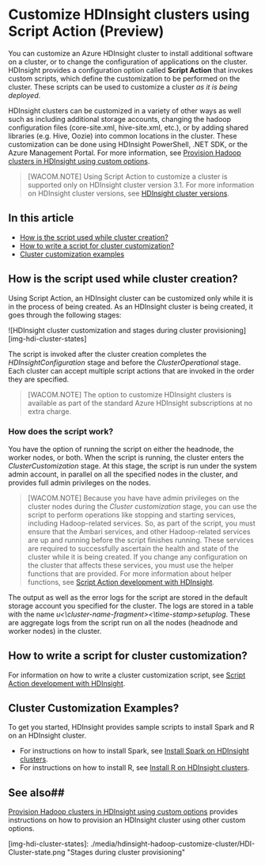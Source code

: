 <properties linkid="customize HDInsight clusters using Script Action" urlDisplayName="Customize HDInsight clusters using Script Action" pageTitle="Customize HDInsight Clusters using Script Action| Azure" metaKeywords="" description="Learn how to customize HDInsight clusters using Script Action." metaCanonical="" services="hdinsight" documentationCenter="" title="Customize HDInsight clusters using Script Action" authors="nitinme" solutions="" manager="paulettm" editor="cgronlun" /> 

<tags ms.service="hdinsight" ms.workload="big-data" ms.tgt_pltfrm="na" ms.devlang="na" ms.topic="article" ms.date="11/14/2014" ms.author="nitinme" />

# Customize HDInsight clusters using Script Action (Preview)

You can customize an Azure HDInsight cluster to install additional software on a cluster, or to change the configuration of applications on the cluster. HDInsight provides a configuration option called **Script Action** that invokes custom scripts, which define the customization to be performed on the cluster. These scripts can be used to customize a cluster *as it is being deployed*.  

HDInsight clusters can be customized in a variety of other ways as well such as including additional storage accounts, changing the hadoop configuration files (core-site.xml, hive-site.xml, etc.), or by adding shared libraries (e.g. Hive, Oozie) into common locations in the cluster. These customization can be done using HDInsight PowerShell, .NET SDK, or the Azure Management Portal. For more information, see [Provision Hadoop clusters in HDInsight using custom options][hdinsight-provision-cluster].



> [WACOM.NOTE] Using Script Action to customize a cluster is supported only on HDInsight cluster version 3.1. For more information on HDInsight cluster versions, see [HDInsight cluster versions](http://azure.microsoft.com/en-us/documentation/articles/hdinsight-component-versioning/).



## In this article

- [How is the script used while cluster creation?](#lifecycle)
- [How to write a script for cluster customization?](#writescript)
- [Cluster customization examples](#example)


## <a name="lifecycle"></a>How is the script used while cluster creation?

Using Script Action, an HDInsight cluster can be customized only while it is in the process of being created. As an HDInsight cluster is being created, it goes through the following stages:

![HDInsight cluster customization and stages during cluster provisioning][img-hdi-cluster-states] 

The script is invoked after the cluster creation completes the *HDInsightConfiguration* stage and before the *ClusterOperational* stage. Each cluster can accept multiple script actions that are invoked in the order they are specified.

> [WACOM.NOTE] The option to customize HDInsight clusters is available as part of the standard Azure HDInsight subscriptions at no extra charge.

### How does the script work?

You have the option of running the script on either the headnode, the worker nodes, or both. When the script is running, the cluster enters the *ClusterCustomization* stage. At this stage, the script is run under the system admin account, in parallel on all the specified nodes in the cluster, and provides full admin privileges on the nodes. 

> [WACOM.NOTE] Because you have have admin privileges on the cluster nodes during the *Cluster customization* stage, you can use the script to perform operations like stopping and starting services, including Hadoop-related services. So, as part of the script, you must ensure that the Ambari services, and other Hadoop-related services are up and running before the script finishes running. These services are required to successfully ascertain the health and state of the cluster while it is being created. If you change any configuration on the cluster that affects these services, you must use the helper functions that are provided. For more information about helper functions, see [Script Action development with HDInsight][hdinsight-write-script].

The output as well as the error logs for the script are stored in the default storage account you specified for the cluster. The logs are stored in a table with the name *u<\cluster-name-fragment><\time-stamp>setuplog*. These are aggregate logs from the script run on all the nodes (headnode and worker nodes) in the cluster.

## <a name="writescript"></a>How to write a script for cluster customization?

For information on how to write a cluster customization script, see [Script Action development with HDInsight][hdinsight-write-script]. 

## <a name="example"></a>Cluster Customization Examples?

To get you started, HDInsight provides sample scripts to install Spark and R on an HDInsight cluster.

- For instructions on how to install Spark, see [Install Spark on HDInsight clusters][hdinsight-install-spark].
- For instructions on how to install R, see [Install R on HDInsight clusters][hdinsight-install-r].


## See also##
[Provision Hadoop clusters in HDInsight using custom options][hdinsight-provision-cluster] provides instructions on how to provision an HDInsight cluster using other custom options.

[hdinsight-install-spark]: ../hdinsight-hadoop-spark-install/
[hdinsight-install-r]: ../hdinsight-hadoop-r-scripts/
[hdinsight-write-script]: ../hdinsight-hadoop-script-actions/
[hdinsight-provision-cluster]: ../hdinsight-provision-clusters/

[img-hdi-cluster-states]: ./media/hdinsight-hadoop-customize-cluster/HDI-Cluster-state.png "Stages during cluster provisioning"<!--HONumber=35_2-->
